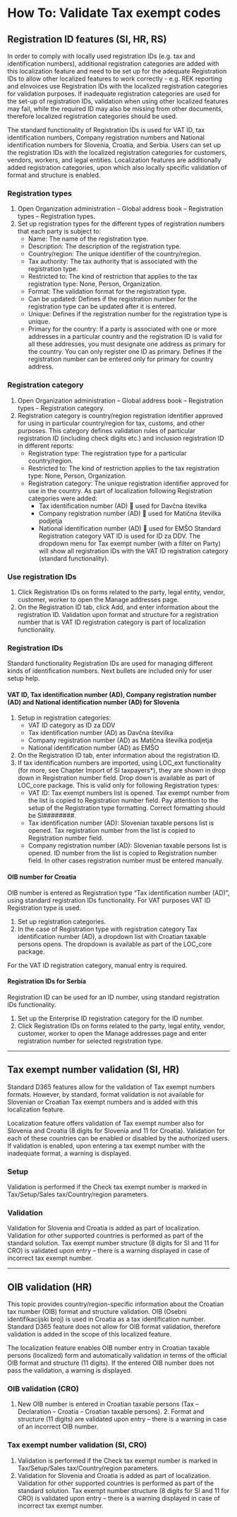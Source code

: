 # How To: Validate Tax exempt codes

## Registration ID features (SI, HR, RS)

In order to comply with locally used registration IDs (e.g. tax and identification numbers), additional registration categories are added with this localization feature and need to be set up for the adequate Registration IDs to allow other localized features to work correctly - e.g. REK reporting and eInvoices use Registration IDs with the localized registration categories for validation purposes. If inadequate registration categories are used for the set-up of registration IDs, validation when using other localized features may fail, while the required ID may also be missing from other documents, therefore localized registration categories should be used.

The standard functionality of Registration IDs is used for VAT ID, tax identification numbers, Company registration numbers and National identification numbers for Slovenia, Croatia, and Serbia. Users can set up the registration IDs with the localized registration categories for customers, vendors, workers, and legal entities. Localization features are additionally added registration categories, upon which also locally specific validation of format and structure is enabled.

### Registration types

1. Open Organization administration – Global address book – Registration types – Registration types.
2. Set up registration types for the different types of registration numbers that each party is subject to:
   - Name: The name of the registration type.
   - Description: The description of the registration type.
   - Country/region: The unique identifier of the country/region.
   - Tax authority: The tax authority that is associated with the registration type.
   - Restricted to: The kind of restriction that applies to the tax registration type: None, Person, Organization.
   - Format: The validation format for the registration type.
   - Can be updated: Defines if the registration number for the registration type can be updated after it is entered.
   - Unique: Defines if the registration number for the registration type is unique.
   - Primary for the country: If a party is associated with one or more addresses in a particular country and the registration ID is valid for all these addresses, you must designate one address as primary for the country. You can only register one ID as primary. Defines if the registration number can be entered only for primary for country address.

### Registration category

1. Open Organization administration – Global address book – Registration types – Registration category.
2. Registration category is country/region registration identifier approved for using in particular country/region for tax, customs, and other purposes. This category defines validation rules of particular registration ID (including check digits etc.) and inclusion registration ID in different reports: 
   - Registration type: The registration type for a particular country/region.
   - Restricted to: The kind of restriction applies to the tax registration type: None, Person, Organization.
   - Registration category: The unique registration identifier approved for use in the country. As part of localization following Registration categories were added:
     - Tax identification number (AD)  used for Davčna številka
     - Company registration number (AD)  used for Matična številka podjetja
     - National identification number (AD)  used for EMŠO
Standard Registration category VAT ID is used for ID za DDV.
The dropdown menu for Tax exempt number (with a filter on Party) will show all registration IDs with the VAT ID registration category (standard functionality).
 
### Use registration IDs

1. Click Registration IDs on forms related to the party, legal entity, vendor, customer, worker to open the Manage addresses page. 
2. On the Registration ID tab, click Add, and enter information about the registration ID. Validation upon format and structure for a registration number that is VAT ID registration category is part of localization functionality.
 
### Registration IDs 

Standard functionality Registration IDs are used for managing different kinds of identification numbers. Next bullets are included only for user setup help. 

#### VAT ID, Tax identification number (AD), Company registration number (AD) and National identification number (AD) for Slovenia

1. Setup in registration categories: 
   - VAT ID category as ID za DDV
   - Tax identification number (AD) as Davčna številka
   - Company registration number (AD) as Matična številka podjetja
   - National identification number (AD) as EMŠO 
2. On the Registration ID tab, enter information about the registration ID.
3. If tax identification numbers are imported, using LOC_ext functionality (for more, see Chapter Import of SI taxpayers*), they are shown in drop down in Registration number field. Drop down is available as part of LOC_core package. This is valid only for following Registration types:
   - VAT ID: Tax exempt numbers list is opened. Tax exempt number from the list is copied to Registration number field. Pay attention to the setup of the Registration type formatting. Correct formatting should be SI########. 
   - Tax identification number (AD): Slovenian taxable persons list is opened. Tax registration number from the list is copied to Registration number field.
   - Company registration number (AD): Slovenian taxable persons list is opened. ID number from the list is copied to Registration number field. 
In other cases registration number must be entered manually.

#### OIB number for Croatia

OIB number is entered as Registration type “Tax identification number (AD)”, using standard registration IDs functionality. For VAT purposes VAT ID Registration type is used. 
 
1. Set up registration categories.
2. In the case of Registration type with registration category Tax identification number (AD), a dropdown list with Croatian taxable persons opens. The dropdown is available as part of the LOC_core package. 
 
For the VAT ID registration category, manual entry is required. 

#### Registration IDs for Serbia

Registration ID can be used for an ID number, using standard registration IDs functionality.
 
1. Set up the Enterprise ID registration category for the ID number.
2. Click Registration IDs on forms related to the party, legal entity, vendor, customer, worker to open the Manage addresses page and enter registration number for selected registration type.

-----
## Tax exempt number validation (SI, HR)

Standard D365 features allow for the validation of Tax exempt numbers formats. However, by standard, format validation is not available for Slovenian or Croatian Tax exempt numbers and is added with this localization feature.

Localization feature offers validation of Tax exempt number also for Slovenia and Croatia (8 digits for Slovenia and 11 for Croatia). Validation for each of these countries can be enabled or disabled by the authorized users. If validation is enabled, upon entering a tax exempt number with the inadequate format, a warning is displayed.

### Setup

Validation is performed if the Check tax exempt number is marked in Tax/Setup/Sales tax/Country/region parameters. 

### Validation

Validation for Slovenia and Croatia is added as part of localization. Validation for other supported countries is performed as part of the standard solution. Tax exempt number structure (8 digits for SI and 11 for CRO) is validated upon entry – there is a warning displayed in case of incorrect tax exempt number.   

-----
## OIB validation (HR)

This topic provides country/region-specific information about the Croatian tax number (OIB) format and structure validation. OIB (Osebni identifikacijski broj) is used in Croatia as a tax identification number. Standard D365 feature does not allow for OIB format validation, therefore validation is added in the scope of this localized feature.

The localization feature enables OIB number entry in Croatian taxable persons (localized) form and automatically validation in terms of the official OIB format and structure (11 digits). If the entered OIB number does not pass the validation, a warning is displayed.

### OIB validation (CRO)

1. New OIB number is entered in Croatian taxable persons (Tax – Declaration – Croatia – Croatian taxable persons). 2. Format and structure (11 digits) are validated upon entry – there is a warning in case of an incorrect OIB number.

### Tax exempt number validation (SI, CRO)

1. Validation is performed if the Check tax exempt number is marked in Tax/Setup/Sales tax/Country/region parameters.  
2. Validation for Slovenia and Croatia is added as part of localization. Validation for other supported countries is performed as part of the standard solution. Tax exempt number structure (8 digits for SI and 11 for CRO) is validated upon entry – there is a warning displayed in case of incorrect tax exempt number.   
